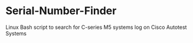 # Serial-Number-Finder
Linux Bash script to search for C-series M5 systems log on Cisco Autotest Systems
